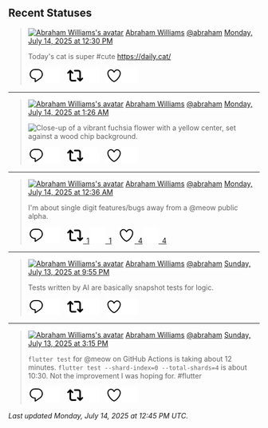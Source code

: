 ## Recent Statuses

> <a href="https://indieweb.social/@abraham"><img alt="Abraham Williams's avatar" src="https://cdn.masto.host/indiewebsocial/accounts/avatars/109/292/540/382/343/163/original/d00f2e03ce9c85b1.jpg" height="24" width="24" ></a> [Abraham Williams](https://indieweb.social/@abraham) [@abraham](https://indieweb.social/@abraham) [Monday, July 14, 2025 at 12:30 PM](https://indieweb.social/@abraham/114851592677789474)
>
> Today&#39;s cat is super #cute https://daily.cat/
>
> [![Reply](./images/reply_light.svg#gh-light-mode-only "Reply")](https://indieweb.social/@abraham/114851592677789474#gh-light-mode-only)[![Reply](./images/reply.svg#gh-dark-mode-only "Reply")](https://indieweb.social/@abraham/114851592677789474#gh-dark-mode-only)&emsp;[![Boost](./images/retweet_light.svg#gh-light-mode-only "Boost")](https://indieweb.social/@abraham/114851592677789474#gh-light-mode-only)[![Boost](./images/retweet.svg#gh-dark-mode-only "Boost")](https://indieweb.social/@abraham/114851592677789474#gh-dark-mode-only)&emsp;[![Favorite](./images/like_light.svg#gh-light-mode-only "Favorite")](https://indieweb.social/@abraham/114851592677789474#gh-light-mode-only)[![Favorite](./images/like.svg#gh-dark-mode-only "Favorite")](https://indieweb.social/@abraham/114851592677789474#gh-dark-mode-only)


---

> <a href="https://indieweb.social/@abraham"><img alt="Abraham Williams's avatar" src="https://cdn.masto.host/indiewebsocial/accounts/avatars/109/292/540/382/343/163/original/d00f2e03ce9c85b1.jpg" height="24" width="24" ></a> [Abraham Williams](https://indieweb.social/@abraham) [@abraham](https://indieweb.social/@abraham) [Monday, July 14, 2025 at 1:26 AM](https://indieweb.social/@abraham/114848983258112283)
>
> 
>
> ![Close-up of a vibrant fuchsia flower with a yellow center, set against a wood chip background.](https://cdn.masto.host/indiewebsocial/media_attachments/files/114/848/982/710/456/788/original/0e05f34d62a13e5d.jpg)
>
> [![Reply](./images/reply_light.svg#gh-light-mode-only "Reply")](https://indieweb.social/@abraham/114848983258112283#gh-light-mode-only)[![Reply](./images/reply.svg#gh-dark-mode-only "Reply")](https://indieweb.social/@abraham/114848983258112283#gh-dark-mode-only)&emsp;[![Boost](./images/retweet_light.svg#gh-light-mode-only "Boost")](https://indieweb.social/@abraham/114848983258112283#gh-light-mode-only)[![Boost](./images/retweet.svg#gh-dark-mode-only "Boost")](https://indieweb.social/@abraham/114848983258112283#gh-dark-mode-only)&emsp;[![Favorite](./images/like_light.svg#gh-light-mode-only "Favorite")](https://indieweb.social/@abraham/114848983258112283#gh-light-mode-only)[![Favorite](./images/like.svg#gh-dark-mode-only "Favorite")](https://indieweb.social/@abraham/114848983258112283#gh-dark-mode-only)


---

> <a href="https://indieweb.social/@abraham"><img alt="Abraham Williams's avatar" src="https://cdn.masto.host/indiewebsocial/accounts/avatars/109/292/540/382/343/163/original/d00f2e03ce9c85b1.jpg" height="24" width="24" ></a> [Abraham Williams](https://indieweb.social/@abraham) [@abraham](https://indieweb.social/@abraham) [Monday, July 14, 2025 at 12:36 AM](https://indieweb.social/@abraham/114848785430074770)
>
> I&#39;m about single digit features/bugs away from a @meow public alpha.
>
> [![Reply](./images/reply_light.svg#gh-light-mode-only "Reply")](https://indieweb.social/@abraham/114848785430074770#gh-light-mode-only)[![Reply](./images/reply.svg#gh-dark-mode-only "Reply")](https://indieweb.social/@abraham/114848785430074770#gh-dark-mode-only)&emsp;[![Boost](./images/retweet_light.svg#gh-light-mode-only "Boost")&ensp;1](https://indieweb.social/@abraham/114848785430074770#gh-light-mode-only)[![Boost](./images/retweet.svg#gh-dark-mode-only "Boost")&ensp;1](https://indieweb.social/@abraham/114848785430074770#gh-dark-mode-only)&emsp;[![Favorite](./images/like_light.svg#gh-light-mode-only "Favorite")&ensp;4](https://indieweb.social/@abraham/114848785430074770#gh-light-mode-only)[![Favorite](./images/like.svg#gh-dark-mode-only "Favorite")&ensp;4](https://indieweb.social/@abraham/114848785430074770#gh-dark-mode-only)


---

> <a href="https://indieweb.social/@abraham"><img alt="Abraham Williams's avatar" src="https://cdn.masto.host/indiewebsocial/accounts/avatars/109/292/540/382/343/163/original/d00f2e03ce9c85b1.jpg" height="24" width="24" ></a> [Abraham Williams](https://indieweb.social/@abraham) [@abraham](https://indieweb.social/@abraham) [Sunday, July 13, 2025 at 9:55 PM](https://indieweb.social/@abraham/114848150846292547)
>
> Tests written by AI are basically snapshot tests for logic.
>
> [![Reply](./images/reply_light.svg#gh-light-mode-only "Reply")](https://indieweb.social/@abraham/114848150846292547#gh-light-mode-only)[![Reply](./images/reply.svg#gh-dark-mode-only "Reply")](https://indieweb.social/@abraham/114848150846292547#gh-dark-mode-only)&emsp;[![Boost](./images/retweet_light.svg#gh-light-mode-only "Boost")](https://indieweb.social/@abraham/114848150846292547#gh-light-mode-only)[![Boost](./images/retweet.svg#gh-dark-mode-only "Boost")](https://indieweb.social/@abraham/114848150846292547#gh-dark-mode-only)&emsp;[![Favorite](./images/like_light.svg#gh-light-mode-only "Favorite")](https://indieweb.social/@abraham/114848150846292547#gh-light-mode-only)[![Favorite](./images/like.svg#gh-dark-mode-only "Favorite")](https://indieweb.social/@abraham/114848150846292547#gh-dark-mode-only)


---

> <a href="https://indieweb.social/@abraham"><img alt="Abraham Williams's avatar" src="https://cdn.masto.host/indiewebsocial/accounts/avatars/109/292/540/382/343/163/original/d00f2e03ce9c85b1.jpg" height="24" width="24" ></a> [Abraham Williams](https://indieweb.social/@abraham) [@abraham](https://indieweb.social/@abraham) [Sunday, July 13, 2025 at 3:15 PM](https://indieweb.social/@abraham/114846579319799207)
>
> `flutter test` for @meow on GitHub Actions is taking about 12 minutes. `flutter test --shard-index=0 --total-shards=4` is about 10:30. Not the improvement I was hoping for. #flutter
>
> [![Reply](./images/reply_light.svg#gh-light-mode-only "Reply")](https://indieweb.social/@abraham/114846579319799207#gh-light-mode-only)[![Reply](./images/reply.svg#gh-dark-mode-only "Reply")](https://indieweb.social/@abraham/114846579319799207#gh-dark-mode-only)&emsp;[![Boost](./images/retweet_light.svg#gh-light-mode-only "Boost")](https://indieweb.social/@abraham/114846579319799207#gh-light-mode-only)[![Boost](./images/retweet.svg#gh-dark-mode-only "Boost")](https://indieweb.social/@abraham/114846579319799207#gh-dark-mode-only)&emsp;[![Favorite](./images/like_light.svg#gh-light-mode-only "Favorite")](https://indieweb.social/@abraham/114846579319799207#gh-light-mode-only)[![Favorite](./images/like.svg#gh-dark-mode-only "Favorite")](https://indieweb.social/@abraham/114846579319799207#gh-dark-mode-only)


_Last updated Monday, July 14, 2025 at 12:45 PM UTC._
